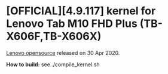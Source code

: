 
#  [OFFICIAL][4.9.117] kernel for Lenovo Tab M10 FHD Plus (TB-X606F,TB-X606X)

[Lenovo opensource](https://pcsupport.lenovo.com/us/en/products/tablets/m-series-tablets/tab-m10-fhd-plus/downloads/ds543634-open-source-code-tab-m10-fhd-plus-tb-x606x-tb-x606f) released on 30 Apr 2020.

**How to build:** see ./compile_kernel.sh
